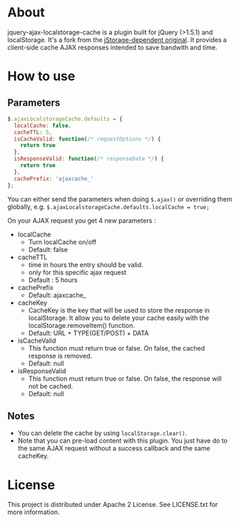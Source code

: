 # About
jquery-ajax-localstorage-cache is a plugin built for jQuery (>1.5.1) and localStorage. It's a fork from the [jStorage-dependent original](https://github.com/nectify/jquery-ajax-jstorage-cache). It provides a client-side cache AJAX responses intended to save bandwith and time.

# How to use

## Parameters
```javascript
$.ajaxLocalstorageCache.defaults = {
  localCache: false,
  cacheTTL: 5,
  isCacheValid: function(/* requestOptions */) {
    return true
  },
  isResponseValid: function(/* responseData */) {
    return true
  },
  cachePrefix: 'ajaxcache_'
};
```

You can either send the parameters when doing `$.ajax()` or overriding them globally, e.g. `$.ajaxLocalstorageCache.defaults.localCache = true;`

On your AJAX request you get 4 new parameters :

* localCache
	* Turn localCache on/off
	* Default: false
* cacheTTL
    * time in hours the entry should be valid.
    * only for this specific ajax request
    * Default : 5 hours
* cachePrefix
	* Default: ajaxcache_
* cacheKey
	* CacheKey is the key that will be used to store the response in localStorage. It allow you to delete your cache easily with the localStorage.removeItem() function.
	* Default: URL + TYPE(GET/POST) + DATA
* isCacheValid
	* This function must return true or false. On false, the cached response is removed.
	* Default: null
* isResponseValid
	* This function must return true or false. On false, the response will not be cached.
	* Default: null

## Notes

* You can delete the cache by using ```localStorage.clear()```.
* Note that you can pre-load content with this plugin. You just have do to the same AJAX request without a success callback and the same cacheKey.

# License

This project is distributed under Apache 2 License. See LICENSE.txt for more information.
